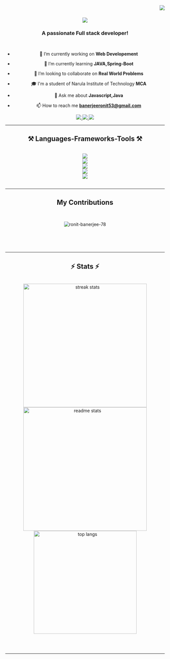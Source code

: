 <img align="right" src="https://visitor-badge.laobi.icu/badge?page_id=Ronit-Banerjee-78.Ronit-Banerjee-78" />

<h1 align="center">
    <img src="https://readme-typing-svg.herokuapp.com/?font=Righteous&size=35&center=true&vCenter=true&width=500&height=70&duration=4000&lines=Hi+There!+👋;+I'm+Ronit+Banerjee!;" />
</h1>

<h3 align="center">A passionate Full stack developer!</h3>

<br/>

<div align="center">

  - 🔭 I’m currently working on **Web Developement**

  - 🌱 I’m currently learning **JAVA,Spring-Boot**
  
  - 👯 I’m looking to collaborate on **Real World Problems**
  
  - 🎓 I'm a student of Narula Institute of Technology **MCA**
  
  - 💬 Ask me about **Javascript,Java**
  
  - 📫 How to reach me **banerjeeronit53@gmail.com**

 </div>

<div align="center">
  <a href="mailto:banerjeeronit53@gmail.com">
    <img src="https://img.shields.io/badge/Gmail-333333?style=for-the-badge&logo=gmail&logoColor=red" />
  </a>
  <a href="https://linkedin.com/in/ronit-banerjee-031a76259" target="_blank">
    <img src="https://img.shields.io/badge/LinkedIn-0077B5?style=for-the-badge&logo=linkedin&logoColor=white" target="_blank" />
  </a>
  <a href="https://twitter.com/ronitbanerjee78" target="_blank">
     <img src="https://img.shields.io/badge/Twitter-1DA1F2?style=for-the-badge&logo=twitter&logoColor=white" target="_blank" /> <!-- sqlite, safari, google-chrome are other good icon options -->
  </a>
</div>

 <hr/>

<h2 align="center">⚒️ Languages-Frameworks-Tools ⚒️</h2>
<br/>
<div align="center">
    <img src="https://skillicons.dev/icons?i=react,bootstrap,mui,html&theme=light" /> <br>
    <img src="https://skillicons.dev/icons?i=css,vscode,tailwind,redux&theme=light" /> <br>
    <img src="https://skillicons.dev/icons?i=github&theme=light" /> <br>
    <img src="https://skillicons.dev/icons?i=nodejs,javascript,express&theme=light" /> <br>
    <img src="https://skillicons.dev/icons?i=firebase,mongodb,c,java,mysql,jest&theme=light" /><br>
</div>

<br/>
<hr/>

<div align="center">
  <h2> My Contributions</h2>
  <br>
  <p><img align="center" src="https://streak-stats.demolab.com/?user=Ronit-Banerjee-78" alt="ronit-banerjee-78" /></p>

  <br/><br/><br/>
</div>

<hr/>

<h2 align="center">⚡ Stats ⚡</h2>
<br>
<div align=center>
  
  <img width=390 src="https://streak-stats.demolab.com/?user=Ronit-Banerjee-78" alt="streak stats"/>
  <img width=390 src="https://github-readme-stats.vercel.app/api?username=Ronit-Banerjee-78&count_private=true&show_icons=true&theme=react&rank_icon=github&border_radius=10" alt="readme stats" />
  <br/>
  <img width=325 align="center" src="https://github-readme-stats.vercel.app/api/top-langs/?username=Ronit-Banerjee-78&theme=dark&hide_border=false&include_all_commits=false&count_private=false&layout=compact" alt="top langs" />
</div>

<br/><br/>

<hr/>

<br/>



<br/>
